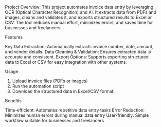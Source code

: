  

Project Overview:
This project automates invoice data entry by leveraging OCR (Optical Character Recognition) and AI. It extracts data from PDFs and images, cleans and validates it, and exports structured results to Excel or CSV. The tool reduces manual effort, minimizes errors, and saves time for businesses and freelancers.

Features

Key Data Extraction: Automatically extracts invoice number, date, amount, and vendor details.
Data Cleaning & Validation: Ensures extracted data is accurate and consistent.
Export Options: Supports exporting structured data to Excel or CSV for easy integration with other systems.

Usage

1. Upload invoice files (PDFs or images)
2. Run the automation script
3. Download the structured data in Excel/CSV format

Benefits

Time-efficient: Automates repetitive data entry tasks
Error Reduction: Minimizes human errors during manual data entry
User-friendly: Simple workflow suitable for businesses and freelancers

